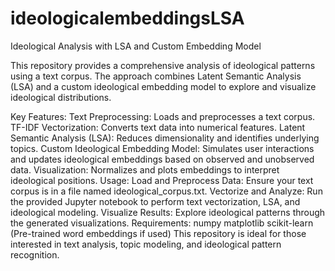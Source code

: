 # ideologicalembeddingsLSA
Ideological Analysis with LSA and Custom Embedding Model

This repository provides a comprehensive analysis of ideological patterns using a text corpus. The approach combines Latent Semantic Analysis (LSA) and a custom ideological embedding model to explore and visualize ideological distributions.

Key Features:
Text Preprocessing: Loads and preprocesses a text corpus.
TF-IDF Vectorization: Converts text data into numerical features.
Latent Semantic Analysis (LSA): Reduces dimensionality and identifies underlying topics.
Custom Ideological Embedding Model: Simulates user interactions and updates ideological embeddings based on observed and unobserved data.
Visualization: Normalizes and plots embeddings to interpret ideological positions.
Usage:
Load and Preprocess Data: Ensure your text corpus is in a file named ideological_corpus.txt.
Vectorize and Analyze: Run the provided Jupyter notebook to perform text vectorization, LSA, and ideological modeling.
Visualize Results: Explore ideological patterns through the generated visualizations.
Requirements:
numpy
matplotlib
scikit-learn
(Pre-trained word embeddings if used)
This repository is ideal for those interested in text analysis, topic modeling, and ideological pattern recognition.

